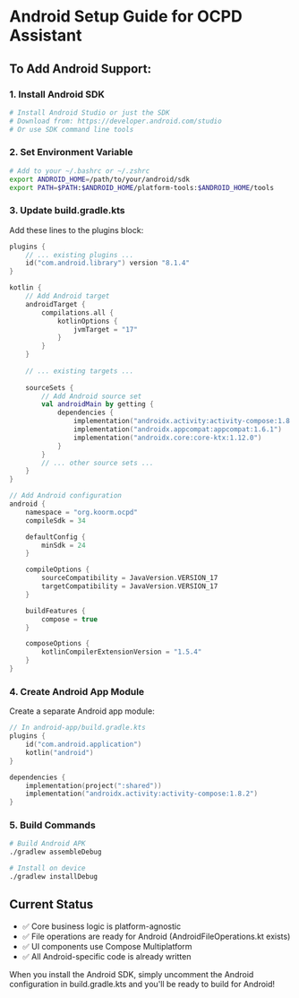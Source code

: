 # Android Setup Guide for OCPD Assistant

## To Add Android Support:

### 1. Install Android SDK
```bash
# Install Android Studio or just the SDK
# Download from: https://developer.android.com/studio
# Or use SDK command line tools
```

### 2. Set Environment Variable
```bash
# Add to your ~/.bashrc or ~/.zshrc
export ANDROID_HOME=/path/to/your/android/sdk
export PATH=$PATH:$ANDROID_HOME/platform-tools:$ANDROID_HOME/tools
```

### 3. Update build.gradle.kts
Add these lines to the plugins block:
```kotlin
plugins {
    // ... existing plugins ...
    id("com.android.library") version "8.1.4"
}

kotlin {
    // Add Android target
    androidTarget {
        compilations.all {
            kotlinOptions {
                jvmTarget = "17"
            }
        }
    }
    
    // ... existing targets ...
    
    sourceSets {
        // Add Android source set
        val androidMain by getting {
            dependencies {
                implementation("androidx.activity:activity-compose:1.8.2")
                implementation("androidx.appcompat:appcompat:1.6.1")
                implementation("androidx.core:core-ktx:1.12.0")
            }
        }
        // ... other source sets ...
    }
}

// Add Android configuration
android {
    namespace = "org.koorm.ocpd"
    compileSdk = 34

    defaultConfig {
        minSdk = 24
    }

    compileOptions {
        sourceCompatibility = JavaVersion.VERSION_17
        targetCompatibility = JavaVersion.VERSION_17
    }

    buildFeatures {
        compose = true
    }

    composeOptions {
        kotlinCompilerExtensionVersion = "1.5.4"
    }
}
```

### 4. Create Android App Module
Create a separate Android app module:
```kotlin
// In android-app/build.gradle.kts
plugins {
    id("com.android.application")
    kotlin("android")
}

dependencies {
    implementation(project(":shared"))
    implementation("androidx.activity:activity-compose:1.8.2")
}
```

### 5. Build Commands
```bash
# Build Android APK
./gradlew assembleDebug

# Install on device
./gradlew installDebug
```

## Current Status
- ✅ Core business logic is platform-agnostic
- ✅ File operations are ready for Android (AndroidFileOperations.kt exists)
- ✅ UI components use Compose Multiplatform
- ✅ All Android-specific code is already written

When you install the Android SDK, simply uncomment the Android configuration in build.gradle.kts and you'll be ready to build for Android!
